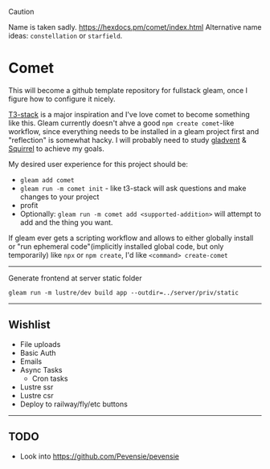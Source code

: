 > [!caution]
> Name is taken sadly. https://hexdocs.pm/comet/index.html
> Alternative name ideas: `constellation` or `starfield`.

# Comet

This will become a github template repository for fullstack gleam, once I figure how to configure it nicely.

[T3-stack](https://github.com/t3-oss/create-t3-app) is a major inspiration and I've love comet to become something like this. Gleam currently doesn't ahve a good `npm create comet`-like workflow, since everything needs to be installed in a gleam project first and "reflection" is somewhat hacky. I will probably need to study [gladvent](https://github.com/TanklesXL/gladvent) & [Squirrel](https://github.com/giacomocavalieri/squirrel) to achieve my goals.

My desired user experience for this project should be:
- `gleam add comet`
- `gleam run -m comet init` - like t3-stack will ask questions and make changes to your project
- profit
- Optionally: `gleam run -m comet add <supported-addition>` will attempt to add and the thing you want.

If gleam ever gets a scripting workflow and allows to either globally install or "run ephemeral code"(implicitly installed global code, but only temporarily) like `npx` or `npm create`, I'd like `<command> create-comet`

---

Generate frontend at server static folder

```
gleam run -m lustre/dev build app --outdir=../server/priv/static
```


---

## Wishlist
- File uploads
- Basic Auth
- Emails
- Async Tasks
  - Cron tasks
- Lustre ssr
- Lustre csr
- Deploy to railway/fly/etc buttons


---

## TODO
- Look into https://github.com/Pevensie/pevensie
